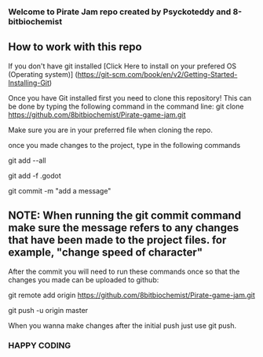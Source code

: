 ### Welcome to Pirate Jam repo created by Psyckoteddy and 8-bitbiochemist

## How to work with this repo

If you don't have git installed [Click Here to install on your prefered OS (Operating system)] (https://git-scm.com/book/en/v2/Getting-Started-Installing-Git)

Once you have Git installed first you need to clone this repository! This can be done by typing the following command in the command line:
 git clone https://github.com/8bitbiochemist/Pirate-game-jam.git

Make sure you are in your preferred file when cloning the repo.

once you made changes to the project, type in the following commands

git add --all

git add -f .godot

git commit -m "add a message"

## NOTE: When running the git commit command make sure the message refers to any changes that have been made to the project files. for example, "change speed of character"

After the commit you will need to run these commands once so that the changes you made can be uploaded to github:

git remote add origin https://github.com/8bitbiochemist/Pirate-game-jam.git

git push -u origin master

When you wanna make changes after the initial push just use git push.


### HAPPY CODING
